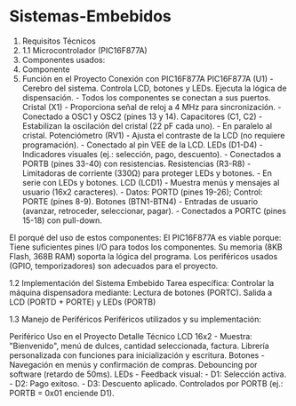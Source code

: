 # Sistemas-Embebidos

1. Requisitos Técnicos
2.   1.1 Microcontrolador (PIC16F877A)
3.   Componentes usados:
4.   Componente
5.   Función en el Proyecto
Conexión con PIC16F877A
PIC16F877A (U1) - Cerebro del sistema. Controla LCD, botones y LEDs. Ejecuta la lógica de dispensación. - Todos los componentes se conectan a sus puertos.
Cristal (X1) - Proporciona señal de reloj a 4 MHz para sincronización. - Conectado a OSC1 y OSC2 (pines 13 y 14).
Capacitores (C1, C2) - Estabilizan la oscilación del cristal (22 pF cada uno). - En paralelo al cristal.
Potenciómetro (RV1) - Ajusta el contraste de la LCD (no requiere programación). - Conectado al pin VEE de la LCD.
LEDs (D1-D4) - Indicadores visuales (ej.: selección, pago, descuento). - Conectados a PORTB (pines 33-40) con resistencias.
Resistencias (R3-R8) - Limitadoras de corriente (330Ω) para proteger LEDs y botones. - En serie con LEDs y botones.
LCD (LCD1) - Muestra menús y mensajes al usuario (16x2 caracteres). - Datos: PORTD (pines 19-26); Control: PORTE (pines 8-9).
Botones (BTN1-BTN4) - Entradas de usuario (avanzar, retroceder, seleccionar, pagar). - Conectados a PORTC (pines 15-18) con pull-down.

El porqué del uso de estos componentes:
El PIC16F877A es viable porque: Tiene suficientes pines I/O para todos los componentes. Su memoria (8KB Flash, 368B RAM) soporta la lógica del programa. Los periféricos usados (GPIO, temporizadores) son adecuados para el proyecto.

1.2 Implementación del Sistema Embebido
  Tarea específica:
    Controlar la máquina dispensadora mediante:
    Lectura de botones (PORTC).
    Salida a LCD (PORTD + PORTE) y LEDs (PORTB)

1.3 Manejo de Periféricos
  Periféricos utilizados y su implementación:

Periférico
Uso en el Proyecto
Detalle Técnico
LCD 16x2 - Muestra: "Bienvenido", menú de dulces, cantidad seleccionada, factura.
Librería personalizada con funciones para inicialización y escritura.
Botones - Navegación en menús y confirmación de compras.
Debouncing por software (retardo de 50ms).
LEDs - Feedback visual: - D1: Selección activa. - D2: Pago exitoso. - D3: Descuento aplicado.
Controlados por PORTB (ej.: PORTB = 0x01 enciende D1).

